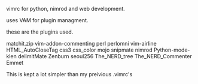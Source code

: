 vimrc for python, nimrod and web development.

uses VAM for plugin managment.

these are the plugins used.

matchit.zip vim-addon-commenting
perl
perlomni
vim-airline
HTML_AutoCloseTag
css3
css_color
mojo
snipmate
nimrod
Python-mode-klen
delimitMate
Zenburn
seoul256
The_NERD_tree
The_NERD_Commenter
Emmet

This is kept a lot simpler than my preivious .vimrc's
